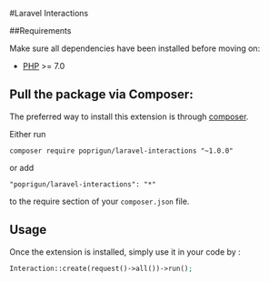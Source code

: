 #Laravel Interactions

##Requirements

Make sure all dependencies have been installed before moving on:

* [PHP](http://php.net/manual/en/install.php) >= 7.0

Pull the package via Composer:
------------

The preferred way to install this extension is through [composer](http://getcomposer.org/download/).

Either run

```
composer require poprigun/laravel-interactions "~1.0.0"
```

or add

```
"poprigun/laravel-interactions": "*"
```

to the require section of your `composer.json` file.


Usage
-----

Once the extension is installed, simply use it in your code by  :

```php
Interaction::create(request()->all())->run();
